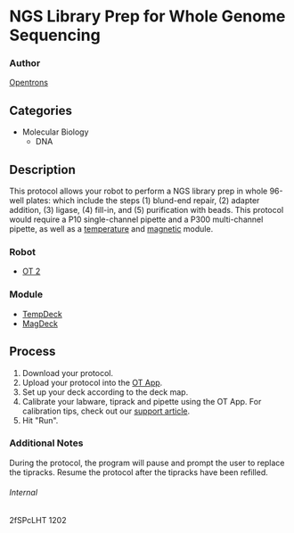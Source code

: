 # NGS Library Prep for Whole Genome Sequencing

### Author
[Opentrons](http://www.opentrons.com/)

## Categories
* Molecular Biology
    * DNA

## Description
This protocol allows your robot to perform a NGS library prep in whole 96-well plates: which include the steps (1) blund-end repair, (2) adapter addition, (3) ligase, (4) fill-in, and (5) purification with beads. This protocol would require a P10 single-channel pipette and a P300 multi-channel pipette, as well as a [temperature](https://shop.opentrons.com/collections/hardware-modules/products/tempdeck) and [magnetic](https://shop.opentrons.com/collections/hardware-modules/products/magdeck) module.

### Robot
* [OT 2](https://opentrons.com/ot-2)

### Module
* [TempDeck](https://shop.opentrons.com/collections/hardware-modules/products/tempdeck)
* [MagDeck](https://shop.opentrons.com/collections/hardware-modules/products/magdeck)

## Process
1. Download your protocol.
2. Upload your protocol into the [OT App](https://opentrons.com/ot-app).
3. Set up your deck according to the deck map.
4. Calibrate your labware, tiprack and pipette using the OT App. For calibration tips, check out our [support article](https://support.opentrons.com/ot-2/getting-started-software-setup/deck-calibration).
5. Hit "Run".

### Additional Notes
During the protocol, the program will pause and prompt the user to replace the tipracks. Resume the protocol after the tipracks have been refilled.

###### Internal
2fSPcLHT
1202
